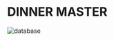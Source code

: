 # DINNER MASTER
![database](https://img.shields.io/static/v1?label=&message=MongoDB&color=black&style=for-the-badge&logo=mongodb)